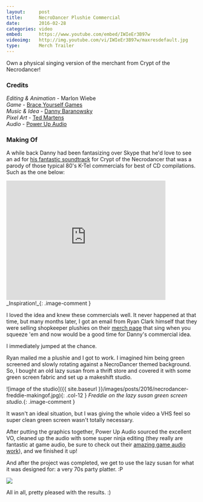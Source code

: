 ```yaml
---
layout:     post
title:      NecroDancer Plushie Commercial
date:       2016-02-28
categories: video
embed:      https://www.youtube.com/embed/IWIeEr3B97w
videoimg:   http://img.youtube.com/vi/IWIeEr3B97w/maxresdefault.jpg
type:       Merch Trailer
---
```


Own a physical singing version of the merchant from Crypt of the Necrodancer!

### Credits  
_Editing & Animation_ - Marlon Wiebe  
_Game_ - [Brace Yourself Games][b460ed20]  
_Music & Idea_ - [Danny Baranowsky][c90e69f8]  
_Pixel Art_ - [Ted Martens][6fdb26d6]  
_Audio_ - [Power Up Audio][0b32b55b]  

  [0b32b55b]: powerupaudio.com "Power Up Audio"
  [6fdb26d6]: https://twitter.com/ted_martens "Ted Martens on Twitter"
  [c90e69f8]: https://dbsoundworks.bandcamp.com "Danny Baranowsky on Bandcamp"
  [b460ed20]: http://braceyourselfgames.com "Brace Yourself Games"


### Making Of

A while back Danny had been fantasizing over Skype that he'd love to see an ad for [his fantastic soundtrack][615eba31] for Crypt of the Necrodancer that was a parody of those typical 80's K-Tel commercials for best of CD compilations.  Such as the one below:

  [615eba31]: https://dbsoundworks.bandcamp.com/album/crypt-of-the-necrodancer-ost "NecroDancer OST"

<div class="video-splash">
<iframe width="420" height="315" src="https://www.youtube.com/embed/gVx5f9RoBYs" frameborder="0" allowfullscreen></iframe>
</div>  
_Inspiration!_{: .image-comment }

I loved the idea and knew these commercials well.  It never happened at that time, but many months later, I got an email from Ryan Clark himself that they were selling shopkeeper plushies on their [merch page][261f04ca] that sing when you squeeze 'em and now would be a good time for Danny's commercial idea.

  [261f04ca]: http://necrodancer.com/merch/ "NecroDancer Merch"

I immediately jumped at the chance.

Ryan mailed me a plushie and I got to work.  I imagined him being green screened and slowly rotating against a NecroDancer themed background.  So, I bought an old lazy susan from a thrift store and covered it with some green screen fabric and set up a makeshift studio.

![image of the studio]({{ site.baseurl }}/images/posts/2016/necrodancer-freddie-makingof.jpg){: .col-12 }
_Freddie on the lazy susan green screen studio._{: .image-comment }

It wasn't an ideal situation, but I was giving the whole video a VHS feel so super clean green screen wasn't totally necessary.  

After putting the graphics together, Power Up Audio sourced the excellent VO, cleaned up the audio with some super ninja editing (they really are fantastic at game audio, be sure to check out their [amazing game audio work][4e1ae63f]), and we finished it up!

  [4e1ae63f]: http://powerupaudio.com "Power Up Audio Website"

And after the project was completed, we get to use the lazy susan for what it was designed for: a very 70s party platter. :P

<div class="center">
<img src="{{ site.baseurl }}/images/posts/2016/necrodancer-lazy-susan.jpg"></img>
</div>

All in all, pretty pleased with the results. :)
